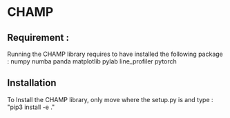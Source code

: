 # CHAMP
## Requirement :
Running the CHAMP library requires to have installed the following package :
numpy
numba
panda
matplotlib
pylab
line_profiler
pytorch
## Installation
To Install the CHAMP library, only move where the setup.py is and type : "pip3 install -e ."